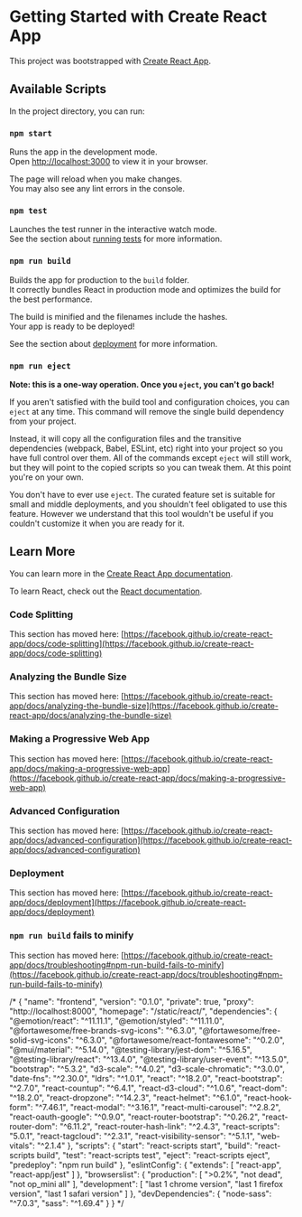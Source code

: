 # Getting Started with Create React App

This project was bootstrapped with [Create React App](https://github.com/facebook/create-react-app).

## Available Scripts

In the project directory, you can run:

### `npm start`

Runs the app in the development mode.\
Open [http://localhost:3000](http://localhost:3000) to view it in your browser.

The page will reload when you make changes.\
You may also see any lint errors in the console.

### `npm test`

Launches the test runner in the interactive watch mode.\
See the section about [running tests](https://facebook.github.io/create-react-app/docs/running-tests) for more information.

### `npm run build`

Builds the app for production to the `build` folder.\
It correctly bundles React in production mode and optimizes the build for the best performance.

The build is minified and the filenames include the hashes.\
Your app is ready to be deployed!

See the section about [deployment](https://facebook.github.io/create-react-app/docs/deployment) for more information.

### `npm run eject`

**Note: this is a one-way operation. Once you `eject`, you can't go back!**

If you aren't satisfied with the build tool and configuration choices, you can `eject` at any time. This command will remove the single build dependency from your project.

Instead, it will copy all the configuration files and the transitive dependencies (webpack, Babel, ESLint, etc) right into your project so you have full control over them. All of the commands except `eject` will still work, but they will point to the copied scripts so you can tweak them. At this point you're on your own.

You don't have to ever use `eject`. The curated feature set is suitable for small and middle deployments, and you shouldn't feel obligated to use this feature. However we understand that this tool wouldn't be useful if you couldn't customize it when you are ready for it.

## Learn More

You can learn more in the [Create React App documentation](https://facebook.github.io/create-react-app/docs/getting-started).

To learn React, check out the [React documentation](https://reactjs.org/).

### Code Splitting

This section has moved here: [https://facebook.github.io/create-react-app/docs/code-splitting](https://facebook.github.io/create-react-app/docs/code-splitting)

### Analyzing the Bundle Size

This section has moved here: [https://facebook.github.io/create-react-app/docs/analyzing-the-bundle-size](https://facebook.github.io/create-react-app/docs/analyzing-the-bundle-size)

### Making a Progressive Web App

This section has moved here: [https://facebook.github.io/create-react-app/docs/making-a-progressive-web-app](https://facebook.github.io/create-react-app/docs/making-a-progressive-web-app)

### Advanced Configuration

This section has moved here: [https://facebook.github.io/create-react-app/docs/advanced-configuration](https://facebook.github.io/create-react-app/docs/advanced-configuration)

### Deployment

This section has moved here: [https://facebook.github.io/create-react-app/docs/deployment](https://facebook.github.io/create-react-app/docs/deployment)

### `npm run build` fails to minify

This section has moved here: [https://facebook.github.io/create-react-app/docs/troubleshooting#npm-run-build-fails-to-minify](https://facebook.github.io/create-react-app/docs/troubleshooting#npm-run-build-fails-to-minify)


/*
{
  "name": "frontend",
  "version": "0.1.0",
  "private": true,
  "proxy": "http://localhost:8000",
  "homepage": "/static/react/",
  "dependencies": {
    "@emotion/react": "^11.11.1",
    "@emotion/styled": "^11.11.0",
    "@fortawesome/free-brands-svg-icons": "^6.3.0",
    "@fortawesome/free-solid-svg-icons": "^6.3.0",
    "@fortawesome/react-fontawesome": "^0.2.0",
    "@mui/material": "^5.14.0",
    "@testing-library/jest-dom": "^5.16.5",
    "@testing-library/react": "^13.4.0",
    "@testing-library/user-event": "^13.5.0",
    "bootstrap": "^5.3.2",
    "d3-scale": "^4.0.2",
    "d3-scale-chromatic": "^3.0.0",
    "date-fns": "^2.30.0",
    "ldrs": "^1.0.1",
    "react": "^18.2.0",
    "react-bootstrap": "^2.7.0",
    "react-countup": "^6.4.1",
    "react-d3-cloud": "^1.0.6",
    "react-dom": "^18.2.0",
    "react-dropzone": "^14.2.3",
    "react-helmet": "^6.1.0",
    "react-hook-form": "^7.46.1",
    "react-modal": "^3.16.1",
    "react-multi-carousel": "^2.8.2",
    "react-oauth-google": "^0.9.0",
    "react-router-bootstrap": "^0.26.2",
    "react-router-dom": "^6.11.2",
    "react-router-hash-link": "^2.4.3",
    "react-scripts": "5.0.1",
    "react-tagcloud": "^2.3.1",
    "react-visibility-sensor": "^5.1.1",
    "web-vitals": "^2.1.4"
  },
  "scripts": {
    "start": "react-scripts start",
    "build": "react-scripts build",
    "test": "react-scripts test",
    "eject": "react-scripts eject",
    "predeploy": "npm run build"
  },
  "eslintConfig": {
    "extends": [
      "react-app",
      "react-app/jest"
    ]
  },
  "browserslist": {
    "production": [
      ">0.2%",
      "not dead",
      "not op_mini all"
    ],
    "development": [
      "last 1 chrome version",
      "last 1 firefox version",
      "last 1 safari version"
    ]
  },
  "devDependencies": {
    "node-sass": "^7.0.3",
    "sass": "^1.69.4"
  }
}
*/